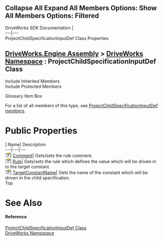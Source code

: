 Collapse All Expand All Members Options: Show All  Members Options: Filtered   
---  
DriveWorks SDK Documentation  |   
---|---  
ProjectChildSpecificationInputDef Class Properties   
  
[DriveWorks.Engine Assembly](topic2156.md) > [DriveWorks Namespace](topic2159.md) : ProjectChildSpecificationInputDef Class  
---  
  
Include Inherited Members    
Include Protected Members    


Glossary Item Box

For a list of all members of this type, see [ProjectChildSpecificationInputDef members](topic4048.md).

# Public Properties

| Name| Description  
---|---|---  
![Public Property](dotnetimages/publicProperty.gif)| [Comment](topic4053.md)| Gets/sets the rule comment.   
![Public Property](dotnetimages/publicProperty.gif)| [Rule](topic4054.md)| Gets/sets the rule which defines the value which will be driven in to the target constant.   
![Public Property](dotnetimages/publicProperty.gif)| [TargetConstantName](topic4055.md)| Gets the name of the constant which will be driven in the child specification.   
Top

# See Also

#### Reference

[ProjectChildSpecificationInputDef Class](topic4047.md)   
[DriveWorks Namespace](topic2159.md)


